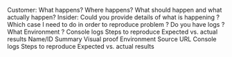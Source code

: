 Customer:
What happens?
Where happens?
What should happen and what actually happen?
Insider:
Could you provide details of what is happening ? Which case I need to do in order to reproduce problem ? Do you have logs ? What Environment ?
Console logs
Steps to reproduce
Expected vs. actual results
Name/ID
Summary
Visual proof
Environment
Source URL
Console logs
Steps to reproduce
Expected vs. actual results